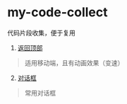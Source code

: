 # my-code-collect
代码片段收集，便于复用

1. [返回顶部](http://www.seeu.cloud/my-code-collect/gotop.html)

>适用移动端，且有动画效果（变速）


2. [对话框](http://www.seeu.cloud/my-code-collect/css-secreter-demo1.html)

>常用对话框
